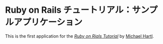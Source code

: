 # Ruby on Rails チュートリアル：サンプルアプリケーション

This is the first application for the
[*Ruby on Rials Tutorial*](http://railstutorial.jp/)
by [Michael Hartl](http://michaelhartl.com/).

